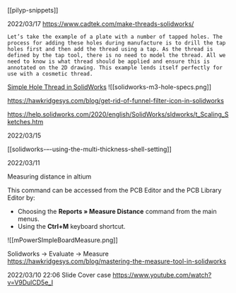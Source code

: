 [[pilyp-snippets]]

2022/03/17
https://www.cadtek.com/make-threads-solidworks/

	Let’s take the example of a plate with a number of tapped holes. The process for adding these holes during manufacture is to drill the tap holes first and then add the thread using a tap. As the thread is defined by the tap tool, there is no need to model the thread. All we need to know is what thread should be applied and ensure this is annotated on the 2D drawing. This example lends itself perfectly for use with a cosmetic thread.
	
[Simple Hole Thread in SolidWorks](https://www.youtube.com/watch?v=fV1dvy3C7Xw)
![[solidworks-m3-hole-specs.png]]

https://hawkridgesys.com/blog/get-rid-of-funnel-filter-icon-in-solidworks

https://help.solidworks.com/2020/english/SolidWorks/sldworks/t_Scaling_Sketches.htm


2022/03/15

[[solidworks-–-using-the-multi-thickness-shell-setting]]

2022/03/11

Measuring distance in altium

This command can be accessed from the PCB Editor and the PCB Library Editor by:

-   Choosing the **Reports » Measure Distance** command from the main menus.
-   Using the **Ctrl+M** keyboard shortcut.

![[mPowerSImpleBoardMeasure.png]]

Solidworks -> Evaluate -> Measure
https://hawkridgesys.com/blog/mastering-the-measure-tool-in-solidworks

2022/03/10 22:06
Slide Cover case
https://www.youtube.com/watch?v=V9DulCD5e_I

